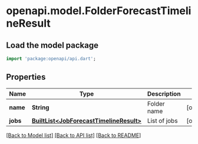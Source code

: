 # openapi.model.FolderForecastTimelineResult

## Load the model package
```dart
import 'package:openapi/api.dart';
```

## Properties
Name | Type | Description | Notes
------------ | ------------- | ------------- | -------------
**name** | **String** | Folder name | [optional] 
**jobs** | [**BuiltList&lt;JobForecastTimelineResult&gt;**](JobForecastTimelineResult.md) | List of jobs | [optional] 

[[Back to Model list]](../README.md#documentation-for-models) [[Back to API list]](../README.md#documentation-for-api-endpoints) [[Back to README]](../README.md)


